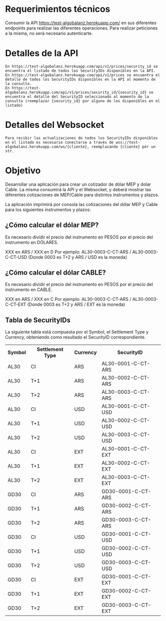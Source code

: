 # Requerimientos técnicos

Consumir la API https://test-algobalanz.herokuapp.com/ en sus diferentes endpoints para realizar las diferentes operaciones. Para realizar peticiones a la misma, no será necesario autenticarte.

# Detalles de la API

    En https://test-algobalanz.herokuapp.com/api/v1/prices/security_id se encuentra el listado de todos los SecurityIDs disponibles en la API.
    En https://test-algobalanz.herokuapp.com/api/v1/prices se encuentra el detalle de todos los SecurityIDs disponibles en la API al momento de la consulta.
    En https://test-algobalanz.herokuapp.com/api/v1/prices/security_id/{security_id} se encuentra el detalle del SecurityID seleccionado al momento de la consulta (reemplazar {security_id} por alguno de los disponibles en el listado)

# Detalles del Websocket

    Para recibir las actualizaciones de todos los SecurityIDs disponibles en el listado es necesario conectarse a través de wss://test-algobalanz.herokuapp.com/ws/{cliente}, reemplazando {cliente} pór un str.

# Objetivo

Desarrollar una aplicación para crear un cotizador de dólar MEP y dolar Cable. La misma consumirá la API y el Websocket, y deberá mostrar las diferentes cotizaciones de MEP/Cable para distintos instrumentos y plazos.

La aplicación imprimirá por consola las cotizaciones del dólar MEP y Cable para los siguientes instrumentos y plazos:

## ¿Cómo calcular el dólar MEP?

Es necesario dividir el precio del instrumento en PESOS por el precio del instrumento en DÓLARES.

XXX en ARS / XXX en D
Por ejemplo: AL30-0003-C-CT-ARS / AL30-0003-C-CT-USD (Donde 0003 es T+2 y ARS / USD es la moneda)

## ¿Cómo calcular el dólar CABLE?

Es necesario dividir el precio del instrumento en PESOS por el precio del instrumento en CABLE.

XXX en ARS / XXX en C
Por ejemplo: AL30-0003-C-CT-ARS / AL30-0003-C-CT-EXT (Donde 0003 es T+2 y ARS / EXT es la moneda)

## Tabla de SecurityIDs

La siguiente tabla está compuesta por el Symbol, el Settlement Type y Currency, obteniendo como resultado el SecurityID correspondiente.

<table>
  <tr>
    <th>Symbol</th>
    <th>Settlement Type</th>
    <th>Currency</th>
    <th>SecurityID</th>
  </tr>
  <tr>
    <td>AL30</td>
    <td>CI</td>
    <td>ARS</td>
    <td>AL30-0001-C-CT-ARS</td>
  </tr>
  <tr>
    <td>AL30</td>
    <td>T+1</td>
    <td>ARS</td>
    <td>AL30-0002-C-CT-ARS</td>
  </tr>
  <tr>
    <td>AL30</td>
    <td>T+2</td>
    <td>ARS</td>
    <td>AL30-0003-C-CT-ARS</td>
  </tr>
  <tr>
    <td>AL30</td>
    <td>CI</td>
    <td>USD</td>
    <td>AL30-0001-C-CT-USD</td>
  </tr>
  <tr>
    <td>AL30</td>
    <td>T+1</td>
    <td>USD</td>
    <td>AL30-0002-C-CT-USD</td>
  </tr>
  <tr>
    <td>AL30</td>
    <td>T+2</td>
    <td>USD</td>
    <td>AL30-0003-C-CT-USD</td>
  </tr>
  <tr>
    <td>AL30</td>
    <td>CI</td>
    <td>EXT</td>
    <td>AL30-0001-C-CT-EXT</td>
  </tr>
  <tr>
    <td>AL30</td>
    <td>T+1</td>
    <td>EXT</td>
    <td>AL30-0002-C-CT-EXT</td>
  </tr>
  <tr>
    <td>AL30</td>
    <td>T+2</td>
    <td>EXT</td>
    <td>AL30-0003-C-CT-EXT</td>
  </tr>
  
  <tr>
    <td>GD30</td>
    <td>CI</td>
    <td>ARS</td>
    <td>GD30-0001-C-CT-ARS</td>
  </tr>
  <tr>
    <td>GD30</td>
    <td>T+1</td>
    <td>ARS</td>
    <td>GD30-0002-C-CT-ARS</td>
  </tr>
  <tr>
    <td>GD30</td>
    <td>T+2</td>
    <td>ARS</td>
    <td>GD30-0003-C-CT-ARS</td>
  </tr>
  <tr>
    <td>GD30</td>
    <td>CI</td>
    <td>USD</td>
    <td>GD30-0001-C-CT-USD</td>
  </tr>
  <tr>
    <td>GD30</td>
    <td>T+1</td>
    <td>USD</td>
    <td>GD30-0002-C-CT-USD</td>
  </tr>
  <tr>
    <td>GD30</td>
    <td>T+2</td>
    <td>USD</td>
    <td>GD30-0003-C-CT-USD</td>
  </tr>
  <tr>
    <td>GD30</td>
    <td>CI</td>
    <td>EXT</td>
    <td>GD30-0001-C-CT-EXT</td>
  </tr>
  <tr>
    <td>GD30</td>
    <td>T+1</td>
    <td>EXT</td>
    <td>GD30-0002-C-CT-EXT</td>
  </tr>
  <tr>
    <td>GD30</td>
    <td>T+2</td>
    <td>EXT</td>
    <td>GD30-0003-C-CT-EXT</td>
  </tr>
</table>